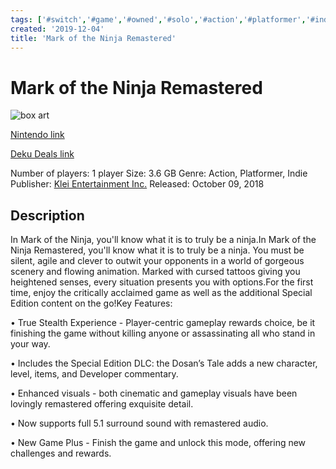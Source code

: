 ```yaml
---
tags: ['#switch','#game','#owned','#solo','#action','#platformer','#indie']
created: '2019-12-04'
title: 'Mark of the Ninja Remastered'
---
```

# Mark of the Ninja Remastered

![box art](https://assets.nintendo.com/image/upload/c_pad,f_auto,h_613,q_auto,w_1089/ncom/en_US/games/switch/m/mark-of-the-ninja-remastered-switch/hero?v=2021042901)

[Nintendo link](https://www.nintendo.com/games/detail/mark-of-the-ninja-remastered-switch/)

[Deku Deals link](https://www.dekudeals.com/items/mark-of-the-ninja-remastered)

Number of players: 1 player
Size: 3.6 GB
Genre: Action, Platformer, Indie
Publisher: [Klei Entertainment Inc.](https://www.dekudeals.com/games?include[collection]=true&filter[publisher]=Klei+Entertainment+Inc.)
Released: October 09, 2018

## Description

In Mark of the Ninja, you'll know what it is to truly be a ninja.In Mark of the Ninja Remastered, you'll know what it is to truly be a ninja. You must be silent, agile and clever to outwit your opponents in a world of gorgeous scenery and flowing animation. Marked with cursed tattoos giving you heightened senses, every situation presents you with options.For the first time, enjoy the critically acclaimed game as well as the additional Special Edition content on the go!Key Features:

• True Stealth Experience - Player-centric gameplay rewards choice, be it finishing the game without killing anyone or assassinating all who stand in your way.

• Includes the Special Edition DLC: the Dosan’s Tale adds a new character, level, items, and Developer commentary.

• Enhanced visuals - both cinematic and gameplay visuals have been lovingly remastered offering exquisite detail.

• Now supports full 5.1 surround sound with remastered audio.

• New Game Plus - Finish the game and unlock this mode, offering new challenges and rewards.
